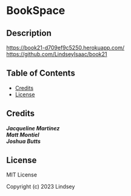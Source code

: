 # BookSpace

## Description

https://book21-d709ef9c5250.herokuapp.com/
https://github.com/LindseyIsaac/book21

## Table of Contents

- [Credits](#credits)
- [License](#license)

    
## Credits

***Jacqueline Martinez***<br>
***Matt Montiel***<br>
***Joshua Butts***<br>

## License

MIT License

Copyright (c) 2023 Lindsey